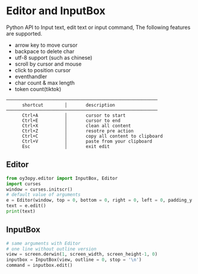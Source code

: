# Editor and InputBox
Python API to Input text, edit text or input command, The following features are supported.

- arrow key to move cursor
- backpace to delete char
- utf-8 support (such as chinese)
- scroll by cursor and mouse
- click to position cursor
- eventhandler
- char count & max length
- token count(tiktok)

```
─────────────────────────────────────────────────────────
      shortcut        │       description
─────────────────────────────────────────────────────────
      Ctrl+A          │       cursor to start
      Ctrl+E          │       cursor to end 
      Ctrl+X          │       clean all content
      Ctrl+Z          │       resotre pre action
      Ctrl+C          │       copy all content to clipboard
      Ctrl+V          │       paste from your clipboard
      Esc             │       exit edit
```
## Editor
```py
from oy3opy.editor import InputBox, Editor
import curses
window = curses.initscr()
# default value of arguments
e = Editor(window, top = 0, bottom = 0, right = 0, left = 0, padding_y = 0, padding_x = 1, text = '', listeners = {'change':[],'move':[]}, max_length = None, outline = 1, editable = True, stop = None)
text = e.edit()
print(text)
```

## InputBox 
```py
# same arguments with Editor
# one line without outline version
view = screen.derwin(1, screen_width, screen_height-1, 0)
inputbox = InputBox(view, outline = 0, stop = '\n')
command = inputbox.edit()
```
